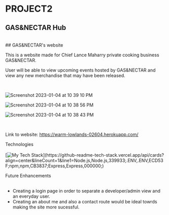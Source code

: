 # PROJECT2
## GAS&NECTAR Hub
<br>
## GAS&NECTAR's website

This is a website made for Chief Lance Maharry private cooking business GAS&NECTAR. 

User will be able to view upcoming events hosted by GAS&NECTAR and view any new merchandise that may have been released. 




<br>

![Screenshot 2023-01-04 at 10 39 10 PM](https://user-images.githubusercontent.com/96135428/210702982-933a59f1-fef9-44aa-9a4f-83ec606f3d7c.png)

![Screenshot 2023-01-04 at 10 38 56 PM](https://user-images.githubusercontent.com/96135428/210702983-49900bb6-dba7-4694-9eeb-684965a6a7da.png)

![Screenshot 2023-01-04 at 10 38 43 PM](https://user-images.githubusercontent.com/96135428/210702986-423200e0-469d-4722-99ad-84f81f467ea4.png)

<br>

Link to website: https://warm-lowlands-02604.herokuapp.com/

Technologies <br>
<br>
[![My Tech Stack](https://github-readme-tech-stack.vercel.app/api/cards?align=center&lineCount=1&line1=Node.js,Node.js,339933;.ENV,.ENV,ECD53F;npm,npm,CB3837;Express,Express,000000;)](https://github-readme-tech-stack.vercel.app/api/cards?align=center&lineCount=1&line1=Node.js,Node.js,339933;.ENV,.ENV,ECD53F;npm,npm,CB3837;Express,Express,000000;)


Future Enhancements <br>
<br>
* Creating a login page in order to separate a developer/admin view and an everyday user. 
* Creating an about me and also a contact route would be ideal towrds making the site more sucessful.
